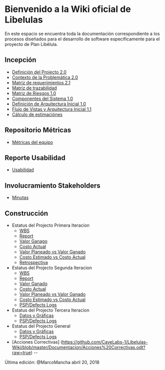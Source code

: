 # Bienvenido a la Wiki oficial de Libelulas
En este espacio se encuentra toda la documentación correspondiente a los procesos diseñados para el desarrollo de software específicamente para el proyecto de Plan Libélula.

## Incepción
* [Definición del Projecto 2.0](https://github.com/CaveLabs-1/Libelulas-Wiki/blob/master/Documentacion/Project%20Definition.pdf)
* [Contexto de la Problemática 2.0](https://github.com/CaveLabs-1/Libelulas-Wiki/blob/master/Documentacion/Project%20Proposal.pdf)
* [Matriz de requerimientos 2.1](https://github.com/CaveLabs-1/Libelulas-Wiki/blob/master/Documentacion/User%20Stories%20-%20Sheet1.csv)
* [Matriz de trazabilidad ](https://github.com/CaveLabs-1/Libelulas-Wiki/blob/master/Documentacion/Matriz%20de%20Trazabilidad%20(1).xlsx)
* [Matriz de Riesgos 1.0](https://github.com/CaveLabs-1/Libelulas-Wiki/blob/master/Documentacion/Matriz%20de%20riesgos.xlsx.pdf)
* [Componentes del Sistema 1.0](https://github.com/CaveLabs-1/Libelulas-Wiki/blob/master/Documentacion/Componentes%20del%20Sistema.pdf)
* [Definición de Arquitectura Inicial 1.0](https://github.com/CaveLabs-1/Libelulas-Wiki/blob/master/Documentacion/Definici%C3%B3n%20Arquitectura.pdf)
* [Flujo de Vistas y Arquitectura Inicial 1.1](https://github.com/CaveLabs-1/Libelulas-Wiki/blob/master/Documentacion/Flujo%20de%20Vista%20y%20Arquitectura%20Incial1_1.pdf)
* [Cálculo de estimaciónes](https://github.com/CaveLabs-1/Libelulas-Wiki/blob/master/Documentacion/Calculo%20de%20Estimaciones%20-%20Lib%C3%A9lulas.csv)

## Repositorio Métricas
* [Métricas del equipo](https://github.com/CaveLabs-1/Libelulas-Wiki/blob/master/Documentacion/Modelo%20Goal%20Question%20Metric%20.pdf)

## Reporte Usabilidad
* [Usabilidad](https://github.com/CaveLabs-1/Libelulas-Wiki/blob/master/Documentacion/Resultados%20Plantilla%20Heurística.pdf)

## Involucramiento Stakeholders
* [Minutas](https://github.com/CaveLabs-1/Libelulas-Wiki/tree/master/Minutas)


## Construcción
* Estatus del Projecto Primera Iteracion
  * [WBS](https://github.com/CaveLabs-1/Libelulas-Wiki/blob/master/Documentacion/Estatus%20Proyecto%20Libelula%20(Iteraci%C3%B3n%201)%20-%20WBS.csv)
  * [Report](https://github.com/CaveLabs-1/Libelulas-Wiki/blob/master/Documentacion/Estatus%20Proyecto%20Libelula%20(Iteraci%C3%B3n%201)%20-%20Report%20.csv)
  * [Valor Ganago](https://github.com/CaveLabs-1/Libelulas-Wiki/blob/master/Documentacion/Estatus%20Proyecto%20Libelula%20(Iteraci%C3%B3n%201)%20-%20EV.csv)
  * [Costo Actual](https://github.com/CaveLabs-1/Libelulas-Wiki/blob/master/Documentacion/Estatus%20Proyecto%20Libelula%20(Iteraci%C3%B3n%201)%20-%20AC.csv)
  * [Valor Planeado vs Valor Ganado](https://github.com/CaveLabs-1/Libelulas-Wiki/blob/master/Documentacion/Estatus%20Proyecto%20Libelula%20(Iteraci%C3%B3n%201)%20-%20PV%20vs%20EV.pdf)
  * [Costo Estimado vs Costo Actual](https://github.com/CaveLabs-1/Libelulas-Wiki/blob/master/Documentacion/Estatus%20Proyecto%20Libelula%20(Iteraci%C3%B3n%201)%20-%20EC%20vs%20AC.pdf)
  * [Retrospectiva](https://github.com/CaveLabs-1/Libelulas-Wiki/blob/master/Documentacion/Cierre%20de%20Iteraci%C3%B3n.pdf)
* Estatus del Projecto Segunda Iteracion
  * [WBS](https://github.com/CaveLabs-1/Libelulas-Wiki/blob/master/Documentacion/Estatus%20Proyecto%20Libelula%20(Iteraci%C3%B3n%202)%20-%20WBS.csv)
  * [Report](https://github.com/CaveLabs-1/Libelulas-Wiki/blob/master/Documentacion/Estatus%20Proyecto%20Libelula%20(Iteraci%C3%B3n%202)%20-%20Report%20.csv)
  * [Valor Ganado](https://github.com/CaveLabs-1/Libelulas-Wiki/blob/master/Documentacion/Estatus%20Proyecto%20Libelula%20(Iteraci%C3%B3n%202)%20-%20EV.csv)
  * [Costo Actual](https://github.com/CaveLabs-1/Libelulas-Wiki/blob/master/Documentacion/Estatus%20Proyecto%20Libelula%20(Iteraci%C3%B3n%202)%20-%20AC.csv)
  * [Valor Planeado vs Valor Ganado](https://github.com/CaveLabs-1/Libelulas-Wiki/blob/master/Documentacion/Estatus%20Proyecto%20Libelula%20(Iteraci%C3%B3n%202)%20-%20PV%20vs%20EV.pdf)
  * [Costo Estimado vs Costo Actual](https://github.com/CaveLabs-1/Libelulas-Wiki/blob/master/Documentacion/Estatus%20Proyecto%20Libelula%20(Iteraci%C3%B3n%202)%20-%20EC%20vs%20AC.pdf)
  * [PSP/Defects Logs](https://cavelabs.herokuapp.com/proyectos/detalle_proyecto/2)
 * Estatus del Projecto Tercera Iteracion
   * [Datos y Gráficas](https://github.com/CaveLabs-1/Libelulas-Wiki/blob/master/Documentacion/Estatus%20Proyecto%20Libelula%20(Iteración%203).pdf)
   * [PSP/Defects Logs](https://cavelabs.herokuapp.com/proyectos/detalle_proyecto/2)
* Estatus del Projecto General
  * [Datos y Gráficas](https://github.com/CaveLabs-1/Libelulas-Wiki/blob/master/Documentacion/Estatus%20General%20Plan%20Libelulas.pdf)
  * [PSP/Defects Logs](https://cavelabs.herokuapp.com/proyectos/detalle_proyecto/2)
 * [Acciones Correctivas] (https://github.com/CaveLabs-1/Libelulas-Wiki/blob/master/Documentacion/Acciones%20Correctivas.odt?raw=true)
--

Última edición: @MarcoMancha abril 20, 2018
